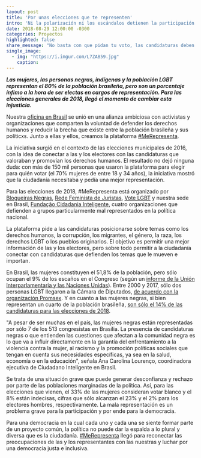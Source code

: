 ```yaml
---
layout: post
title: 'Por unas elecciones que te representen'
intro: 'Ni la polarización ni los escándalos detienen la participación ciudadana en Brasil con nuestra herramienta #MeRepresenta.'
date: 2018-08-29 12:00:00 -0300
categories: Proyectos
highlighted: false
share_message: "No basta con que pidan tu voto, las candidaturas deben representar. Conoce este proyecto de Ciudadano Inteligente en Brasil."
single_image:
  - img: "https://i.imgur.com/L7ZAB59.jpg"
    caption: 
---
```

***Las mujeres, las personas negras, indígenas y la población LGBT representan el 80% de la población brasileña, pero son un porcentaje ínfimo a la hora de ser electas en cargos de representación. Para las elecciones generales de 2018, llegó el momento de cambiar esta injusticia.*** 

Nuestra [oficina en Brasil](https://cidadaniainteligente.org) se unió en una alianza ambiciosa con activistas y organizaciones que comparten la voluntad de defender los derechos humanos y reducir la brecha que existe entre la población brasileña y sus políticxs. Junto a ellas y ellos, creamos la plataforma [#MeRepresenta](https://merepresenta.org).

La iniciativa surgió en el contexto de las elecciones municipales de 2016, con la idea de conectar a las y los electores con las candidaturas que valoraban y promovían los derechos humanos. El resultado no dejó ninguna duda: con más de 150 mil personas que usaron la plataforma para elegir para quién votar (el 70% mujeres de entre 18 y 34 años), la iniciativa mostró que la ciudadanía necesitaba y pedía una mejor representación. 

Para las elecciones de 2018, #MeRepresenta está organizado por [Blogueiras Negras](http://blogueirasnegras.org/), [Rede Feminista de Juristas](https://www.facebook.com/DeFEMde/), [Vote LGBT](https://www.votelgbt.org/) y nuestra sede en Brasil, [Fundação Cidadania Inteligente](https://cidadaniainteligente.org), cuatro organizaciones que defienden a grupos particularmente mal representados en la política nacional. 

La plataforma pide a las candidaturas posicionarse sobre temas como los derechos humanos, la corrupción, los migrantes, el género, la raza, los derechos LGBT o los pueblos originarios. El objetivo es permitir una mejor información de las y los electores, pero sobre todo permitir a la ciudadanía conectar con candidaturas que defienden los temas que le mueven e importan. 

En Brasil, las mujeres constituyen el 51,8% de la población, pero sólo ocupan el 9% de los escaños en el Congreso (según un [informe de la Unión Interparlamentaria y las Naciones Unidas](http://archive.ipu.org/pdf/publications/WIP20Y-sp.pdf )). Entre 2000 y 2017, sólo dos personas LGBT llegaron a la Cámara de Diputados, [de acuerdo con la organización Promsex](http://promsex.org/wp-content/uploads/2018/03/IgualdadParaConstruirDemocracia.pdf). Y en cuanto a las mujeres negras, si bien representan un cuarto de la población brasileña, [son sólo el 14% de las candidaturas para las elecciones de 2018](https://www.revistaforum.com.br/machismo-e-racismo-continuam-desequilibrando-a-disputa-eleitoral/). 

"A pesar de ser muchas en el país, las mujeres negras están representadas por sólo 7 de los 513 congresistas en Brasilia. La presencia de candidaturas negras o que entienden las cuestiones que afectan a la comunidad negra es lo que va a influir directamente en la garantía del enfrentamiento a la violencia contra la mujer, al racismo y la promoción políticas sociales que tengan en cuenta sus necesidades específicas, ya sea en la salud, economía o en la educación", señala Ana Carolina Lourenço, coordinadora ejecutiva de Ciudadano Inteligente en Brasil.

Se trata de una situación grave que puede generar desconfianza y rechazo por parte de las poblaciones marginadas de la política. Así, para las elecciones que vienen, el 33% de las mujeres consideran votar blanco y el 8% están indecisas, cifras que sólo alcanzan el 23% y el 2% para los electores hombres, respectivamente. La mala representación es un problema grave para la participación y por ende para la democracia.

Para una democracia en la cual cada uno y cada una se siente formar parte de un proyecto común, la política no puede dar la espalda a lo plural y diversa que es la ciudadanía. [#MeRepresenta](https://merepresenta.org.br) llegó para reconectar las preocupaciones de las y los representantes con las nuestras y luchar por una democracia justa e inclusiva.  
